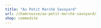 ```yaml
---
title: "Au Petit Marché Savoyard"
url: /chamrousse/au-petit-marche-savoyard/
shop: commodité
---
```


